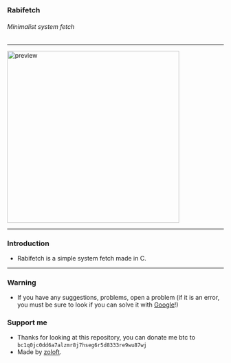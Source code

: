 ## <h3>Rabifetch</h3>

<h6>Minimalist system fetch</h6>

---

<p>
    <img src="https://cdn.discordapp.com/attachments/1175071108144312374/1182013050769899631/image.png?ex=65832670&is=6570b170&hm=7aca700c0f348b7520010c6021a2ee98c1f4ba1678309a038e8ca142291d6ac6&" alt="preview" width="400px"/><br/>
</p>

---

<h3>Introduction</h3>

- Rabifetch is a simple system fetch made in C.

---

<h3>Warning</h3>

- If you have any suggestions, problems, open a problem (if it is an error, you must be sure to look if you can solve it with [Google](https://giybf.com)!)

<h3>Support me</h3>

- Thanks for looking at this repository, you can donate me btc to `bc1q0jc0dd6a7alzmr8j7hseg6r5d8333re9wu87wj`
- Made by [zoloft](https://gitlab.com/imzoloft).
